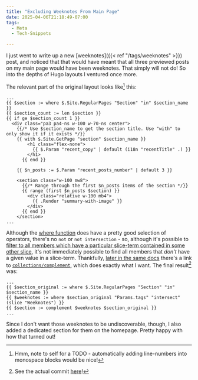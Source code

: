 ```yaml
---
title: "Excluding Weeknotes From Main Page"
date: 2025-04-06T21:18:49-07:00
tags:
  - Meta
  - Tech-Snippets

---
```

I just went to write up a new [weeknotes]({{< ref "/tags/weeknotes" >}}) post, and noticed that that would have meant that all three previewed posts on my main page would have been weeknotes. That simply will not do! So into the depths of Hugo layouts I ventured once more.
<!--more-->
The relevant part of the original layout looks like[^line-numbers] this:

```
...
{{ $section := where $.Site.RegularPages "Section" "in" $section_name }}
{{ $section_count := len $section }}
{{ if ge $section_count 1 }}
  <div class="pa3 pa4-ns w-100 w-70-ns center">
    {{/* Use $section_name to get the section title. Use "with" to only show it if it exists */}}
    {{ with $.Site.GetPage "section" $section_name }}
        <h1 class="flex-none">
          {{ $.Param "recent_copy" | default (i18n "recentTitle" .) }}
        </h1>
      {{ end }}

    {{ $n_posts := $.Param "recent_posts_number" | default 3 }}

    <section class="w-100 mw8">
      {{/* Range through the first $n_posts items of the section */}}
      {{ range (first $n_posts $section) }}
        <div class="relative w-100 mb4">
          {{ .Render "summary-with-image" }}
        </div>
      {{ end }}
    </section>
...
```

Although the [where function](https://gohugo.io/functions/collections/where) does have a pretty good selection of operators, there's no `not` or `not intersection` - so, although it's possible to [filter to all members which have a particular slice-term contained in some other slice](https://gohugo.io/functions/collections/where/#intersection-comparison), it's not immediately possible to find all members that _don't_ have a given value in a slice-term. Thankfully, [later in the same docs](https://gohugo.io/functions/collections/where/#inequality-test) there's a link to [`collections/complement`](https://gohugo.io/functions/collections/complement/), which does exactly what I want. The final result[^commit] was:

```
...
{{ $section_original := where $.Site.RegularPages "Section" "in" $section_name }}
{{ $weeknotes := where $section_original "Params.tags" "intersect" (slice "Weeknotes") }}
{{ $section := complement $weeknotes $section_original }}
...
```

Since I don't want those weeknotes to be undiscoverable, though, I also added a dedicated section for them on the homepage. Pretty happy with how that turned out!

[^line-numbers]: Hmm, note to self for a TODO - automatically adding line-numbers into monospace blocks would be nice!
[^commit]: See the actual commit [here](https://gitea.scubbo.org/scubbo/blogcontent/commit/2220b539ea9e6d61117bc72fe371b3544515e732)!
